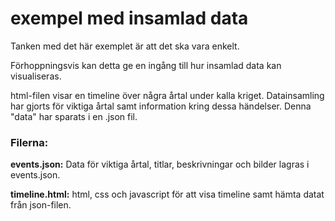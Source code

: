 # exempel med insamlad data

Tanken med det här exemplet är att det ska vara enkelt.

Förhoppningsvis kan detta ge en ingång till hur insamlad data kan visualiseras.

html-filen visar en timeline över några årtal under kalla kriget.
Datainsamling har gjorts för viktiga årtal samt information kring dessa händelser. Denna "data" har sparats i en .json fil.

### Filerna:

**events.json:** Data för viktiga årtal, titlar, beskrivningar och bilder lagras i events.json.

**timeline.html:** html, css och javascript för att visa timeline samt hämta datat från json-filen.


